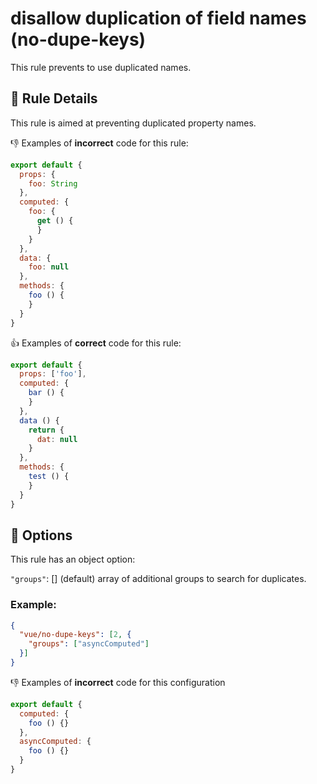 # disallow duplication of field names (no-dupe-keys)

This rule prevents to use duplicated names.

## :book: Rule Details

This rule is aimed at preventing duplicated property names.

:-1: Examples of **incorrect** code for this rule:

```js
export default {
  props: {
    foo: String
  },
  computed: {
    foo: {
      get () {
      }
    }
  },
  data: {
    foo: null
  },
  methods: {
    foo () {
    }
  }
}
```

:+1: Examples of **correct** code for this rule:

```js
export default {
  props: ['foo'],
  computed: {
    bar () {
    }
  },
  data () {
    return {
      dat: null
    }
  },
  methods: {
    test () {
    }
  }
}
```

## :wrench: Options

This rule has an object option:

`"groups"`: [] (default) array of additional groups to search for duplicates.

### Example:

```json
{
  "vue/no-dupe-keys": [2, {
    "groups": ["asyncComputed"]
  }]
}
```

:-1: Examples of **incorrect** code for this configuration

```js
export default {
  computed: {
    foo () {}
  },
  asyncComputed: {
    foo () {}
  }
}
```

